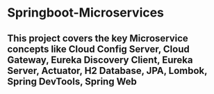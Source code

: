 # Springboot-Microservices

## This project covers the key Microservice concepts like Cloud Config Server, Cloud Gateway, Eureka Discovery Client, Eureka Server, Actuator, H2 Database, JPA, Lombok, Spring DevTools, Spring Web
